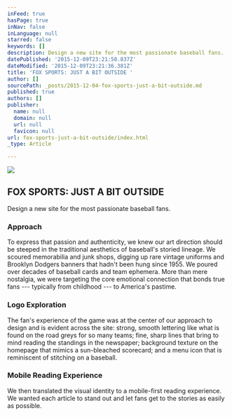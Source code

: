 ```yaml
---
inFeed: true
hasPage: true
inNav: false
inLanguage: null
starred: false
keywords: []
description: Design a new site for the most passionate baseball fans.
datePublished: '2015-12-09T23:21:50.837Z'
dateModified: '2015-12-09T23:21:36.381Z'
title: 'FOX SPORTS: JUST A BIT OUTSIDE '
author: []
sourcePath: _posts/2015-12-04-fox-sports-just-a-bit-outside.md
published: true
authors: []
publisher:
  name: null
  domain: null
  url: null
  favicon: null
url: fox-sports-just-a-bit-outside/index.html
_type: Article

---
```

![](https://the-grid-user-content.s3-us-west-2.amazonaws.com/912bae5c-643c-48ec-9791-e09d49611888.png)

## FOX SPORTS: JUST A BIT OUTSIDE

Design a new site for the most passionate baseball fans.

### 

### Approach

To express that passion and authenticity, we knew our art direction should be steeped in the traditional aesthetics of baseball's storied lineage. We scoured memorabilia and junk shops, digging up rare vintage uniforms and Brooklyn Dodgers banners that hadn't been hung since 1955\. We poured over decades of baseball cards and team ephemera. More than mere nostalgia, we were targeting the core emotional connection that bonds true fans --- typically from childhood --- to America's pastime.

### 

### 

### Logo Exploration

The fan's experience of the game was at the center of our approach to design and is evident across the site: strong, smooth lettering like what is found on the road greys for so many teams; fine, sharp lines that bring to mind reading the standings in the newspaper; background texture on the homepage that mimics a sun-bleached scorecard; and a menu icon that is reminiscent of stitching on a baseball.

### 

### 

### Mobile Reading Experience

We then translated the visual identity to a mobile-first reading experience. We wanted each article to stand out and let fans get to the stories as easily as possible.